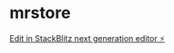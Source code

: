 # mrstore

[Edit in StackBlitz next generation editor ⚡️](https://stackblitz.com/~/github.com/myblackbeanca/mrstore)